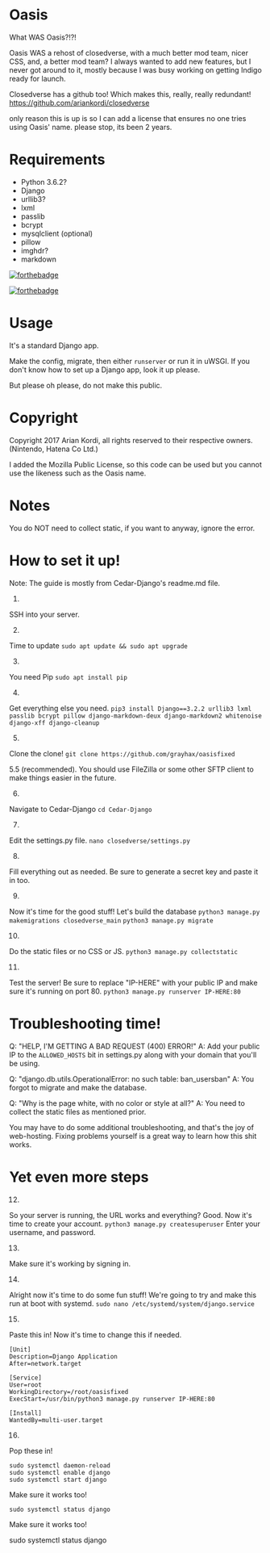 # Oasis

What WAS Oasis?!?!

Oasis WAS a rehost of closedverse, with a much better mod team, nicer CSS, and, a better mod team? I always wanted to add new features, but I never got around to it, mostly because I was busy working on getting Indigo ready for launch.

Closedverse has a github too! Which makes this, really, really redundant! https://github.com/ariankordi/closedverse

only reason this is up is so I can add a license that ensures no one tries using Oasis' name. please stop, its been 2 years.



# Requirements
  * Python 3.6.2?
  * Django
  * urllib3?
  * lxml
  * passlib
  * bcrypt
  * mysqlclient (optional)
  * pillow
  * imghdr?
  * markdown

[![forthebadge](https://forthebadge.com/images/badges/made-with-python.svg)](https://forthebadge.com)

[![forthebadge](https://forthebadge.com/images/badges/you-didnt-ask-for-this.svg)](https://forthebadge.com)

# Usage

It's a standard Django app.

Make the config, migrate, then either `runserver` or run it in uWSGI.
If you don't know how to set up a Django app, look it up please.

But please oh please, do not make this public.

# Copyright
Copyright 2017 Arian Kordi, all rights reserved to their respective owners. (Nintendo, Hatena Co Ltd.)

I added the Mozilla Public License, so this code can be used but you cannot use the likeness such as the Oasis name.

# Notes

You do NOT need to collect static, if you want to anyway, ignore the error.

# How to set it up!

Note: The guide is mostly from Cedar-Django's readme.md file.


1.
SSH into your server.

2.
Time to update
`sudo apt update && sudo apt upgrade`

3.
You need Pip
`sudo apt install pip`

4.
Get everything else you need.
`pip3 install Django==3.2.2 urllib3 lxml passlib bcrypt pillow django-markdown-deux django-markdown2 whitenoise django-xff django-cleanup`

5.
Clone the clone!
`git clone https://github.com/grayhax/oasisfixed`

5.5 (recommended).
You should use FileZilla or some other SFTP client to make things easier in the future.

6.
Navigate to Cedar-Django
`cd Cedar-Django`

7.
Edit the settings.py file.
`nano closedverse/settings.py`

8.
Fill everything out as needed. Be sure to generate a secret key and paste it in too.

9.
Now it's time for the good stuff!
Let's build the database
`python3 manage.py makemigrations closedverse_main`
`python3 manage.py migrate`

10.
Do the static files or no CSS or JS.
`python3 manage.py collectstatic`

11.
Test the server!
Be sure to replace "IP-HERE" with your public IP and make sure it's running on port 80.
`python3 manage.py runserver IP-HERE:80`

# Troubleshooting time!
Q: "HELP, I'M GETTING A BAD REQUEST (400) ERROR!"
A: Add your public IP to the `ALLOWED_HOSTS` bit in settings.py along with your domain that you'll be using.

Q: "django.db.utils.OperationalError: no such table: ban_usersban"
A: You forgot to migrate and make the database.

Q: "Why is the page white, with no color or style at all?"
A: You need to collect the static files as mentioned prior.

You may have to do some additional troubleshooting, and that's the joy of web-hosting.
Fixing problems yourself is a great way to learn how this shit works.

# Yet even more steps

12.
So your server is running, the URL works and everything? Good.
Now it's time to create your account.
`python3 manage.py createsuperuser`
Enter your username, and password.

13.
Make sure it's working by signing in.

14.
Alright now it's time to do some fun stuff! We're going to try and make this run at boot with systemd.
`sudo nano /etc/systemd/system/django.service`

15.
Paste this in!
Now it's time to change this if needed.
```
[Unit]
Description=Django Application
After=network.target

[Service]
User=root
WorkingDirectory=/root/oasisfixed
ExecStart=/usr/bin/python3 manage.py runserver IP-HERE:80

[Install]
WantedBy=multi-user.target
```

16.
Pop these in!
```
sudo systemctl daemon-reload
sudo systemctl enable django
sudo systemctl start django
```
Make sure it works too!
```
sudo systemctl status django
```

Make sure it works too!

sudo systemctl status django

